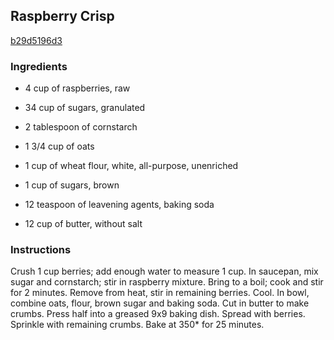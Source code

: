 ## Raspberry Crisp

[b29d5196d3](http://www.food.com/recipe/raspberry-crisp-32646)

### Ingredients

 - 4 cup of raspberries, raw

 - 34 cup of sugars, granulated

 - 2 tablespoon of cornstarch

 - 1 3/4 cup of oats

 - 1 cup of wheat flour, white, all-purpose, unenriched

 - 1 cup of sugars, brown

 - 12 teaspoon of leavening agents, baking soda

 - 12 cup of butter, without salt

### Instructions

Crush 1 cup berries; add enough water to measure 1 cup. In saucepan, mix sugar and cornstarch; stir in raspberry mixture. Bring to a boil; cook and stir for 2 minutes. Remove from heat, stir in remaining berries. Cool. In bowl, combine oats, flour, brown sugar and baking soda. Cut in butter to make crumbs. Press half into a greased 9x9 baking dish. Spread with berries. Sprinkle with remaining crumbs. Bake at 350* for 25 minutes.